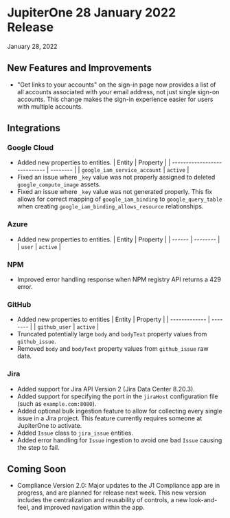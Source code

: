 
# JupiterOne 28 January 2022 Release

January 28, 2022

## New Features and Improvements

-  "Get links to your accounts" on the sign-in page now provides a list of all accounts associated with your email address, not just single sign-on accounts. This change makes the sign-in experience easier for users with multiple accounts. 

## Integrations

### Google Cloud
- Added new properties to entities.
| Entity                       | Property |
| ---------------------------- | -------- |
| `google_iam_service_account` | `active` |
- Fixed an issue where `_key` value was not properly assigned to deleted `google_compute_image` assets.
- Fixed an issue where `_key` value was not generated properly. This fix allows for correct mapping of `google_iam_binding` to `google_query_table` when creating `google_iam_binding_allows_resource` relationships.

### Azure
- Added new properties to entities.
| Entity | Property |
| ------ | -------- |
| `user` | `active` |

### NPM
- Improved error handling response when NPM registry API returns a 429 error.

### GitHub
- Added new properties to entities
| Entity        | Property |
| ------------- | -------- |
| `github_user` | `active` |
- Truncated potentially large `body` and `bodyText` property values from `github_issue`.
- Removed `body` and `bodyText` property values from `github_issue` raw data.

### Jira
- Added support for Jira API Version 2 (Jira Data Center 8.20.3).
- Added support for specifying the port in the `jiraHost` configuration file (such as `example.com:8080`).
- Added optional bulk ingestion feature to allow for collecting every single issue in a Jira project. This feature currently requires someone at JupiterOne to activate.
- Added `Issue` class to `jira_issue` entities.
- Added error handling for `Issue` ingestion to avoid one bad `Issue` causing the step to fail.

## Coming Soon
- Compliance Version 2.0: Major updates to the J1 Compliance app are in progress, and are planned for release next week. This new version includes the centralization and reusability of controls, a new look-and-feel, and improved navigation within the app.

